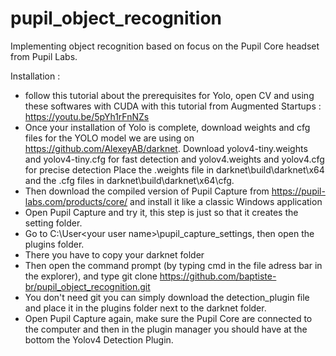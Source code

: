 # pupil_object_recognition
Implementing object recognition based on focus on the Pupil Core headset from Pupil Labs.

Installation : 
- follow this tutorial about the prerequisites for Yolo, open CV and using these softwares with CUDA with this tutorial from Augmented Startups : 
  https://youtu.be/5pYh1rFnNZs
- Once your installation of Yolo is complete, download weights and cfg files for the YOLO model we are using on https://github.com/AlexeyAB/darknet.
  Download yolov4-tiny.weights and yolov4-tiny.cfg for fast detection and yolov4.weights and yolov4.cfg for precise detection
  Place the .weights file in darknet\build\darknet\x64 
  and the .cfg files in darknet\build\darknet\x64\cfg.
- Then download the compiled version of Pupil Capture from https://pupil-labs.com/products/core/ and install it like a classic Windows application
- Open Pupil Capture and try it, this step is just so that it creates the setting folder.
- Go to C:\User\<your user name>\pupil_capture_settings, then open the plugins folder.
- There you have to copy your darknet folder
- Then open the command prompt (by typing cmd in the file adress bar in the explorer), and type git clone https://github.com/baptiste-br/pupil_object_recognition.git
- You don't need git you can simply download the detection_plugin file and place it in the plugins folder next to the darknet folder.
- Open Pupil Capture again, make sure the Pupil Core are connected to the computer and then in the plugin manager you should have at the bottom the Yolov4 Detection Plugin.
